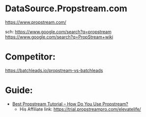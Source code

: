 # DataSource.Propstream.com
https://www.propstream.com/

sch:
https://www.google.com/search?q=propstream
https://www.google.com/search?q=PropStream+wiki

# Competitor:
https://batchleads.io/propstream-vs-batchleads

# Guide:
- [Best Propstream Tutorial – How Do You Use Propstream?](https://youtu.be/4ewGyd3FIRY)
  - His Affiliate link: https://trial.propstreampro.com/elevatelife/
